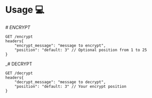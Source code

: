 # Usage 💻

_# ENCRYPT_

```
GET /encrypt
headers{
    "encrypt_message": "message to encrypt",
    "position": "default: 3" // Optional position from 1 to 25
}
```

_# DECRYPT

```
GET /decrypt
headers{
    "decrypt_message": "message to decrypt",
    "position": "default: 3" // Your encrypt position
}
```